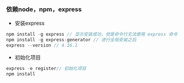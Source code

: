 
### 依赖node，npm，express

* 安装express

```js
npm install -g express // 显示安装成功，但是命令行无法使用 express 命令
npm install -g express-generator // 进行全局安装之后
express --version // 4.16.1
```

* 初始化项目
```js
express -e register// 初始化项目
npm install
```